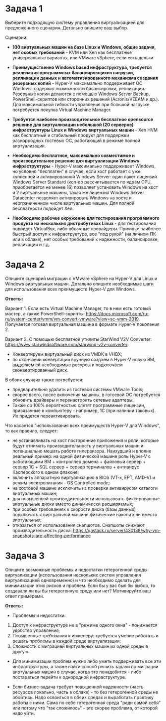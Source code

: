 # Задача 1  
Выберите подходящую систему управления виртуализацией для предложенного сценария. Детально опишите ваш выбор.

Сценарии:

* **100 виртуальных машин на базе Linux и Windows, общие задачи, нет особых требований** - KVM или Xen как бесплатные универсальные варианты, или VMware vSphere, если есть деньги.

* **Преимущественно Windows based инфраструктура, требуется реализация программных балансировщиков нагрузки, репликации данных и автоматизированного механизма создания резервных копий** - Hyper-V максимально поддерживает ОС Windows, содержит возможности балансировки, репликации. Резервные копии делаются с помощью Windows Server Backup, PowerShell-скриптов или сторонних решений (Acronis/VEEAM и др.). Для максимальной гибкости управления при большой нагрузке потребуется покупка Virtual Machine Manager.

* **Требуется наиболее производительное бесплатное opensource решение для виртуализации небольшой (20 серверов) инфраструктуры Linux и Windows виртуальных машин** - Xen HVM как бесплатный и стабильный продукт для поддержки разнорродных гостевых ОС, работающий в режиме полной виртуализации.

* **Необходимо бесплатное, максимально совместимое и производительное решение для виртуализации Windows инфраструктуры** - Hyper-V максимально поддерживает Windows, но условно "бесплатен" в случае, если хост работает с уже купленной и активированной Windows Server: один пакет лицензий Windows Server Standard (кол-во рассчитывается по ядрам CPU, приобретается не менее 16) позволяет установить Windows на хост и 2 виртуальные машины, такая же лицензия Windows Server Datacenter позволяет активировать Windows на хосте и неограниченном числе виртуальных машин. Для полной бесплатности подойдет Xen.

* **Необходимо рабочее окружение для тестирования программного продукта на нескольких дистрибутивах Linux** - для тестирования подойдет VirtualBox, либо облачные провайдеры. Причина: наиболее быстрый доступ к инфраструктуре, все "под рукой" (на личном ПК или в облаке), нет особых требований к надежности, балансировке, репликации и т.д.


# Задача 2
Опишите сценарий миграции с VMware vSphere на Hyper-V для Linux и Windows виртуальных машин. Детально опишите необходимые шаги для использования всех преимуществ Hyper-V для Windows.

**Ответы:**  

Вариант 1. Если есть Virtual Machine Manager, то в нем есть готовый мастер, а также PowerShell-скрипты: https://docs.microsoft.com/ru-ru/system-center/vmm/vm-convert-vmware?view=sc-vmm-2019. Получается готовая виртуальная машина в формате Hyper-V поколения 2.  

Вариант 2. С помощью бесплатной утилиты StarWind V2V Converter: https://www.starwindsoftware.com/starwind-v2v-converter:  
- Конвертируем виртуальный диск из VMDK в VHDX;
- по окончании конвертации вручную создаем в Hyper-V новую ВМ, выделяем ей необходимые ресурсы и подключаем сконвертированный диск.

В обоих случаях также потребуется:
- предварительно удалить из гостевой системы VMware Tools;
- скорее всего, после включения машины, в готсевой ОС потребуется обновить драйверы и перенастроить сетевые адаптеры. 
- Также со 100% вероятностью слетят программные лицензии, привязанные к компьютеру - например, 1С (при наличии таковых). Их придется переактивировать.

Что касается "использования всех преимуществ Hyper-V для Windows", то как правило, следует:  
- не устанавливать на хост посторонние приложения и роли, которые будут отнимать производительность у виртуальных машин и потенциально мешать работе гипервизора. Наихудший и вполне реальный пример: на одной физической машине роль Hyper-V с работающими ВМ + контроллер домена + файловый сервер + сервер 1С + SQL сервер + сервер терминалов + антивирус Касперского в одном флаконе;  
- включить аппаратную виртуализацию в BIOS  (VT-x, EPT, AMD-V) и режим электропитания - OS Controlled mode;  
- на хостовой машине исключить из проверки антивирусом каталоги виртуальных машин;
- для повышенной производительности использовать фиксированные виртуальные диски вместо динамически расширяемых;
- при особых требованиях к скорости диска (базы данных) подключать к виртуальной машине физические накопители вместо виртуальных;
- отказаться от использования снапшотов. Снапшоты снижают производительность диска: https://qastack.ru/server/430138/why-vm-snapshots-are-affecting-performance

# Задача 3
Опишите возможные проблемы и недостатки гетерогенной среды виртуализации (использования нескольких систем управления виртуализацией одновременно) и что необходимо сделать для минимизации этих рисков и проблем. Если бы у вас был бы выбор, то создавали ли вы бы гетерогенную среду или нет? Мотивируйте ваш ответ примерами.  

**Ответы:**  
* Проблемы и недостатки:  
1. Доступ к инфраструктуре не в "режиме одного окна" - понижается удобство управления;
2. Повышенные требования к инженеру: требуется умение работать и решать проблемы в каждой среде виртуализации;
3. Сложности с миграцией виртуальных машин их одной среды в другую.

* Для минимизации проблем нужно либо уметь поддерживать все эти инфраструктуры, а также найти способ решить задачи по миграции виртуальных машин в случае, когда это понадобится - либо постараться перейти к однородной инфраструктуре.

* Если бизнес-задача требует повышенной надежности (часть ресурсов локально, часть в облаке) - то без гетерогенной среды не обойтись. Надо освоиться в обеих средах и выработать практику работы с ними. Сама по себе гетерогенная среда "ради самой себя" или потому что "так сложилось" - это скорее проблема, от которой надо уйти.

